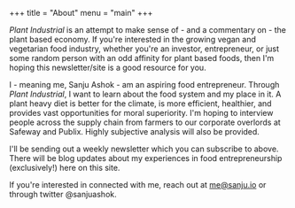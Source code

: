 +++
title = "About"
menu = "main"
+++

*Plant Industrial* is an attempt to make sense of - and a commentary on - the plant based economy. If you're interested in the growing vegan and vegetarian food industry, whether you're an investor, entrepreneur, or just some random person with an odd affinity for plant based foods, then I'm hoping this newsletter/site is a good resource for you.

I - meaning me, Sanju Ashok - am an aspiring food entrepreneur. Through *Plant Industrial*, I want to learn about the food system and my place in it. A plant heavy diet is better for the climate, is more efficient, healthier, and provides vast opportunities for moral superiority. I'm hoping to interview people across the supply chain from farmers to our corporate overlords at Safeway and Publix. Highly subjective analysis will also be provided.

I'll be sending out a weekly newsletter which you can subscribe to above. There will be blog updates about my experiences in food entrepreneurship (exclusively!) here on this site.

If you're interested in connected with me, reach out at me@sanju.io or through twitter @sanjuashok.
